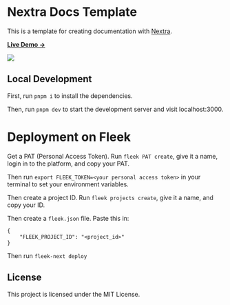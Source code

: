 # Nextra Docs Template 

This is a template for creating documentation with [Nextra](https://nextra.site).

[**Live Demo →**](https://old-russia-early.functions.on-fleek.app/)

[![](.github/screenshot.png)](https://old-russia-early.functions.on-fleek.app/)


## Local Development

First, run `pnpm i` to install the dependencies.

Then, run `pnpm dev` to start the development server and visit localhost:3000.

# Deployment on Fleek

Get a PAT (Personal Access Token). Run `fleek PAT create`, give it a name, login in to the platform, and copy your PAT.

Then run `export FLEEK_TOKEN=<your personal access token>` in your terminal to set your environment variables.


Then create a project ID. Run `fleek projects create`, give it a name, and copy your ID.

Then create a `fleek.json` file. Paste this in:

```console
{
    "FLEEK_PROJECT_ID": "<project_id>"
}
```

Then run `fleek-next deploy`

## License

This project is licensed under the MIT License.
